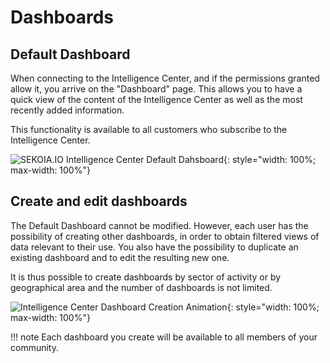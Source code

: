 # Dashboards

## Default Dashboard

When connecting to the Intelligence Center, and if the permissions granted allow it, you arrive on the "Dashboard" page. This allows you to have a quick view of the content of the Intelligence Center as well as the most recently added information.

This functionality is available to all customers who subscribe to the Intelligence Center.

![SEKOIA.IO Intelligence Center Default Dahsboard](/assets/intelligence_center/defaultDashboard.png){: style="width: 100%; max-width: 100%"}

## Create and edit dashboards

The Default Dashboard cannot be modified. However, each user has the possibility of creating other dashboards, in order to obtain filtered views of data relevant to their use. You also have the possibility to duplicate an existing dashboard and to edit the resulting new one.

It is thus possible to create dashboards by sector of activity or by geographical area and the number of dashboards is not limited. 

![Intelligence Center Dashboard Creation Animation](/assets/intelligence_center/NewDashboard.gif){: style="width: 100%; max-width: 100%"}

!!! note
    Each dashboard you create will be available to all members of your community.

